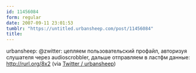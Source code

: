 ```yaml
---
id: 11456084
form: regular
date: 2007-09-11 23:01:53
tumblr: "https://untitled.urbansheep.com/post/11456084"
title:
---
```


<p>urbansheep: @zwitter: цепляем пользовательский профайл, авторизуя слушателя через audioscrobbler, дальше отправляем в ластфм данные: <a href="http://rurl.org/8x2">http://rurl.org/8x2</a> (via <a href="http://twitter.com/urbansheep/statuses/261843682">Twitter / urbansheep</a>)</p>

